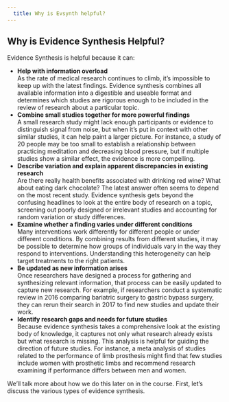 ```yaml
---
  title: Why is Evsynth helpful?
---
```


## Why is Evidence Synthesis Helpful? 


Evidence Synthesis is helpful because it can:

- **Help with information overload**<br>
As the rate of medical research continues to climb, it’s impossible to keep up with the latest findings. Evidence synthesis combines all available information into a digestible and useable format and determines which studies are rigorous enough to be included in the review of research about a particular topic.
- **Combine small studies together for more powerful findings**<br>
A small research study might lack enough participants or evidence to distinguish signal from noise, but when it’s put in context with other similar studies, it can help paint a larger picture.  For instance, a study of 20 people may be too small to establish a relationship between practicing meditation and decreasing blood pressure, but if multiple studies show a similar effect, the evidence is more compelling.
- **Describe variation and explain apparent discrepancies in existing research**<br>
Are there really health benefits associated with drinking red wine? What about eating dark chocolate? The latest answer often seems to depend on the most recent study. Evidence synthesis gets beyond the confusing headlines to look at the entire body of research on a topic, screening out poorly designed or irrelevant studies and accounting for random variation or study differences. 
- **Examine whether a finding varies under different conditions**<br>
Many interventions work differently for different people or under different conditions. By combining results from different studies, it may be possible to determine how groups of individuals vary in the way they respond to interventions. Understanding this heterogeneity can help target treatments to the right patients. 
- **Be updated as new information arises**<br>
Once researchers have designed a process for gathering and synthesizing relevant information, that process can be easily updated to capture new research. For example, if researchers conduct a systematic review in 2016 comparing bariatric surgery to gastric bypass surgery, they can rerun their search in 2017 to find new studies and update their work.
- **Identify research gaps and needs for future studies**<br>
Because evidence synthesis takes a comprehensive look at the existing body of knowledge, it captures not only what research already exists but what research is missing. This analysis is helpful for guiding the direction of future studies. For instance, a meta analysis of studies related to the performance of limb prosthesis might find that few studies include women with prosthetic limbs and recommend research examining if performance differs between men and women. 
             
We’ll talk more about how we do this later on in the course. First, let’s discuss the various types of evidence synthesis.
